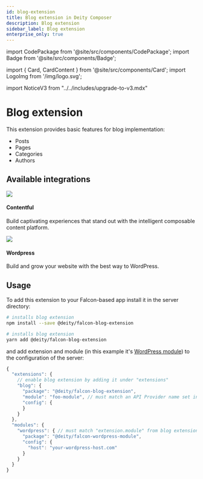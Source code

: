 ```yaml
---
id: blog-extension
title: Blog extension in Deity Composer
description: Blog extension
sidebar_label: Blog extension
enterprise_only: true
---
```


import CodePackage from '@site/src/components/CodePackage';
import Badge from '@site/src/components/Badge';

import { Card, CardContent } from '@site/src/components/Card';
import LogoImg from '/img/logo.svg';

import NoticeV3 from "../../includes/upgrade-to-v3.mdx"

# Blog extension

<CodePackage name="@deity/falcon-blog-extension" />

This extension provides basic features for blog implementation:

- Posts
- Pages
- Categories
- Authors

## Available integrations

<div className="flex">
  <Card to="/integrations/contentful">
    <div className="round-icon">
      <img src="/img/icons/contentful.svg" />
    </div>
    <h4>Contentful</h4>
    <p>Build captivating experiences that stand out with the intelligent composable content platform.</p>
  </Card>
  <Card to="/integrations/wordpress">
    <div className="round-icon">
      <img src="/img/icons/wordpress.svg" />
    </div>
    <h4>Wordpress</h4>
    <p>Build and grow your website with the best way to WordPress. </p>
  </Card>
</div>

## Usage

To add this extension to your Falcon-based app install it in the server directory:

<!--DOCUSAURUS_CODE_TABS-->

<!--npm-->

```bash
# installs blog extension
npm install --save @deity/falcon-blog-extension
```

<!--Yarn-->

```bash
# installs blog extension
yarn add @deity/falcon-blog-extension
```

<!--END_DOCUSAURUS_CODE_TABS-->

and add extension and module (in this example it's [WordPress module](../modules/wordpress-module)) to the configuration of the server:

```js
{
  "extensions": {
    // enable blog extension by adding it under "extensions"
    "blog": {
      "package": "@deity/falcon-blog-extension",
      "module": "foo-module", // must match an API Provider name set in "apis" object below
      "config": {
      }
    }
  },
  "modules": {
    "wordpress": { // must match "extension.module" from blog extension configuration
      "package": "@deity/falcon-wordpress-module",
      "config": {
        "host": "your-wordpress-host.com"
      }
    }
  }
}
```
